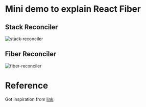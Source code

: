 # Mini demo to explain React Fiber
## Stack Reconciler
![stack-reconciler](https://user-images.githubusercontent.com/12766318/113168374-2f76a400-9277-11eb-8af4-44f46acbbfed.gif)

## Fiber Reconciler
![fiber-reconciler](https://user-images.githubusercontent.com/12766318/113168596-63ea6000-9277-11eb-8338-49bc82f6bb88.gif)

# Reference
Got inspiration from [link](https://segmentfault.com/a/1190000019227307)
